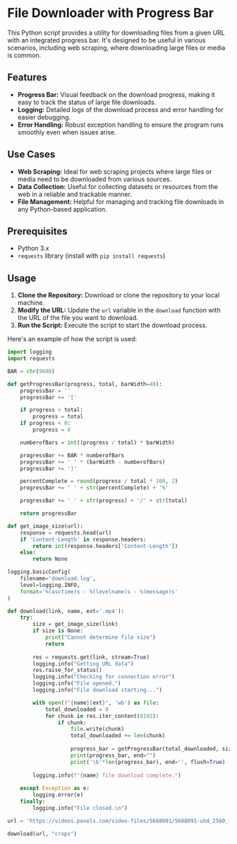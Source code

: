 # File Downloader with Progress Bar

This Python script provides a utility for downloading files from a given URL with an integrated progress bar. It's designed to be useful in various scenarios, including web scraping, where downloading large files or media is common.

## Features

- **Progress Bar:** Visual feedback on the download progress, making it easy to track the status of large file downloads.
- **Logging:** Detailed logs of the download process and error handling for easier debugging.
- **Error Handling:** Robust exception handling to ensure the program runs smoothly even when issues arise.

## Use Cases

- **Web Scraping:** Ideal for web scraping projects where large files or media need to be downloaded from various sources.
- **Data Collection:** Useful for collecting datasets or resources from the web in a reliable and trackable manner.
- **File Management:** Helpful for managing and tracking file downloads in any Python-based application.

## Prerequisites

- Python 3.x
- `requests` library (install with `pip install requests`)

## Usage

1. **Clone the Repository:** Download or clone the repository to your local machine.
2. **Modify the URL:** Update the `url` variable in the `download` function with the URL of the file you want to download.
3. **Run the Script:** Execute the script to start the download process.

Here's an example of how the script is used:

```python
import logging
import requests

BAR = chr(9608)

def getProgressBar(progress, total, barWidth=40):
    progressBar = ''
    progressBar += '['

    if progress > total:
        progress = total
    if progress < 0:
        progress = 0

    numberofBars = int((progress / total) * barWidth)

    progressBar += BAR * numberofBars
    progressBar += ' ' * (barWidth - numberofBars)
    progressBar += ']'

    percentComplete = round(progress / total * 100, 2)
    progressBar += ' ' + str(percentComplete) + '%'

    progressBar += ' ' + str(progress) + '/' + str(total)

    return progressBar

def get_image_size(url):
    response = requests.head(url)
    if 'Content-Length' in response.headers:
        return int(response.headers['Content-Length'])
    else:
        return None

logging.basicConfig(
    filename='download.log', 
    level=logging.INFO,       
    format='%(asctime)s - %(levelname)s - %(message)s'
)

def download(link, name, ext='.mp4'):
    try:
        size = get_image_size(link)
        if size is None:
            print("Cannot determine file size")
            return
        
        res = requests.get(link, stream=True)
        logging.info("Getting URL data")
        res.raise_for_status()
        logging.info("Checking for connection error")
        logging.info("File opened.")
        logging.info("File download starting...")

        with open(f"{name}{ext}", 'wb') as file:
            total_downloaded = 0
            for chunk in res.iter_content(8192):
                if chunk:
                    file.write(chunk)
                    total_downloaded += len(chunk)
                    
                    progress_bar = getProgressBar(total_downloaded, size)
                    print(progress_bar, end="")
                    print('\b'*len(progress_bar), end='', flush=True)
        
        logging.info(f"{name} file download complete.")
        
    except Exception as e:
        logging.error(e)
    finally:
        logging.info("File closed.\n")

url = 'https://videos.pexels.com/video-files/5608091/5608091-uhd_2560_1440_24fps.mp4'

download(url, "crops")
